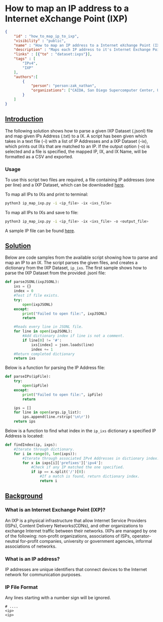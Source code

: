 # <b>How to map an IP address to a Internet eXchange Point (IXP)</b>

~~~json
{
    "id" : "how_to_map_ip_to_ixp",
    "visibility" : "public",
    "name" : "How to map an IP address to a Internet eXchange Point (IXP)",
    "description" : "Maps each IP address to it's Internet Exchange Point.",
    "links" : [{"to" : "dataset:ixps"}],
    "tags" : [
        "IPv4",
        "IXP"
    ],
    "authors":[
        {
            "person": "person:zak_nathan",
            "organizations": ["CAIDA, San Diego Supercomputer Center, University of California San Diego"]
        }
    ]
}
~~~

## <b><u>Introduction</u></b>

The following solution shows how to parse a given IXP Dataset (.jsonl) file and map given IPs Address (.txt) to a IX. A script has been given which takes in a text file (-i) with a list of IP Addresses and a IXP Dataset (-ix), which prints out IXs that are matched to an IP. If the output option (-o) is selected and a file is specified, the mapped IP, IX, and IX Name, will be formatted as a CSV and exported.

### <b>Usage</b>

To use this script two files are required, a file containing IP addresses (one per line) and a IXP Dataset, which can be downloaded [here](https://publicdata.caida.org/datasets/ixps/).

To map all IPs to IXs and print to terminal:

~~~bash
python3 ip_map_ixp.py -i <ip_file> -ix <ixs_file>
~~~

To map all IPs to IXs and save to file:

~~~bash
python3 ip_map_ixp.py -i <ip_file> -ix <ixs_file> -o <output_file>
~~~

A sample IP file can be found [here](https://github.com/CAIDA/catalog-data/blob/294-how-to-map-ip-to-ixp/sources/recipe/how_to_map_ip_to_ixp/ip.txt).

## <b><u>Solution</u></b>

Below are code samples from the available script showing how to parse and map an IP to an IX. The script parses the given files, and creates a dictionary from the IXP Dataset, ```ip_ixs```. The first sample shows how to parse the IXP Dataset from the provided .jsonl file:

~~~Python
def parseJSONL(ixpJSONL):
    ixs = {}
    index = 0
    #Test if file exists.
    try:
        open(ixpJSONL)
    except:
        print("Failed to open file:", ixpJSONL)
        return

    #Reads every line in JSONL file.
    for line in open(ixpJSONL):
        #Add dictionary index if line is not a comment.
        if line[0] != '#':
            ixs[index] = json.loads(line)
            index += 1
    #Return completed dictionary
    return ixs
~~~

Below is a function for parsing the IP Address file:

~~~Python
def parseIPs(ipFile):
    try:
        open(ipFile)
    except:
        print("Failed to open file:", ipFile)
        return

    ips = []
    for line in open(args.ip_list):
        ips.append(line.rstrip('\n\r'))
    return ips
~~~

Below is a function to find what index in the ```ip_ixs``` dictionary a specified IP Address is located:

~~~Python
def findIndex(ip, ixps):
    #Iterate through dictionary.
    for i in range(0, len(ixps)):
        #Iterate through associated IPv4 Addresses in dictionary index.
        for x in ixps[i]['prefixes']['ipv4']:
            #Check if any IP matched the one specified.
            if ip == x.split('/')[0]:
                #If a match is found, return dictionary index.
                return i
~~~

## <b><u>Background</u></b>

### <b> What is an Internet Exchange Point (IXP)? </b>

An IXP is a physical infrastructure that allow Internet Service Providers (ISPs), Content Delivery Networks(CDNs), and other organizations to exchange Internet traffic between their networks.
IXPs are managed by one of the following: non-profit organizations, associations of ISPs, operator-neutral for-profit companies, university or government agencies, informal associations of networks.

### <b> What is an IP address? </b>

IP addresses are unique identifiers that connect devices to the Internet network for communication purposes.

### <b> IP File Format </b>

Any lines starting with a number sign will be ignored.

~~~test
# ....
<ip>
<ip>
~~~